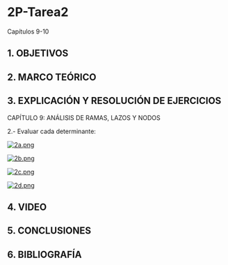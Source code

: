 # 2P-Tarea2
Capítulos 9-10

## 1. OBJETIVOS

## 2. MARCO TEÓRICO

## 3. EXPLICACIÓN Y RESOLUCIÓN DE EJERCICIOS

CAPÍTULO 9: ANÁLISIS DE RAMAS, LAZOS Y NODOS

2.- Evaluar cada determinante:

[![2a.png](https://i.postimg.cc/FKk74TbB/2a.png)](https://postimg.cc/p9x2QY6f)

[![2b.png](https://i.postimg.cc/xj3qnJHn/2b.png)](https://postimg.cc/qggpG7j5)

[![2c.png](https://i.postimg.cc/Ls3GnpVY/2c.png)](https://postimg.cc/Tyht4BFf)

[![2d.png](https://i.postimg.cc/4d4qcS88/2d.png)](https://postimg.cc/R38g5Xxf)

## 4. VIDEO

## 5. CONCLUSIONES

## 6. BIBLIOGRAFÍA
